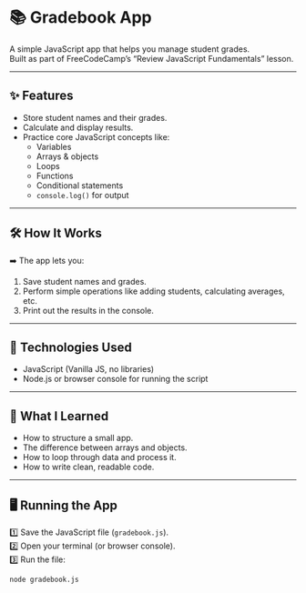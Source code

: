 # 📚 Gradebook App

A simple JavaScript app that helps you manage student grades.  
Built as part of FreeCodeCamp’s “Review JavaScript Fundamentals” lesson.

---

## ✨ Features
- Store student names and their grades.
- Calculate and display results.
- Practice core JavaScript concepts like:
  - Variables
  - Arrays & objects
  - Loops
  - Functions
  - Conditional statements
  - `console.log()` for output

---

## 🛠️ How It Works
➡️ The app lets you:
1. Save student names and grades.
2. Perform simple operations like adding students, calculating averages, etc.
3. Print out the results in the console.

---

## 🚀 Technologies Used
- JavaScript (Vanilla JS, no libraries)
- Node.js or browser console for running the script

---

## 📖 What I Learned
- How to structure a small app.
- The difference between arrays and objects.
- How to loop through data and process it.
- How to write clean, readable code.

---

## 🖥️ Running the App
1️⃣ Save the JavaScript file (`gradebook.js`).  
2️⃣ Open your terminal (or browser console).  
3️⃣ Run the file:
```bash
node gradebook.js
